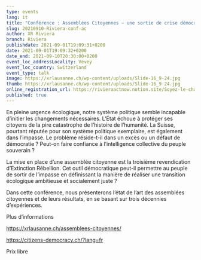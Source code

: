 ```yaml
---
type: events
lang: it
title: "Conférence : Assemblées Citoyennes – une sortie de crise démocratique? "
slug: 20210910-Riviera-conf-ac
author: XR Riviera
branch: Riviera
publishdate: 2021-09-01T19:09:31+0200
date: 2021-09-01T19:09:32+0200
date_end: 2021-09-10T20:30:00+0200
event_loc_addressLocality: Vevey
event_loc_country: Switzerland
event_type: talk
image: https://xrlausanne.ch/wp-content/uploads/Slide-16_9-24.jpg
thumb: https://xrlausanne.ch/wp-content/uploads/Slide-16_9-24.jpg
online_registration_url: https://rivieraactnow.notion.site/Soyez-le-changement-09402a28bd774b00aa6b4a426fce416e
published: true
---
```

En pleine urgence écologique, notre système politique semble incapable d’initier les changements nécessaires. L’État échoue à protéger ses citoyens de la pire catastrophe de l’histoire de l’humanité. La Suisse, pourtant réputée pour son système politique exemplaire, est également dans l’impasse. Le problème réside-t-il dans un excès ou un défaut de démocratie ? Peut-on faire confiance à l’intelligence collective du peuple souverain ?

La mise en place d’une assemblée citoyenne est la troisième revendication d’Extinction Rébellion. Cet outil démocratique peut-il permettre au peuple de sortir de l’impasse en définissant la manière de réaliser une transition écologique ambitieuse et socialement juste ?

Dans cette conférence, nous présenterons l’état de l’art des assemblées citoyennes et de leurs résultats, en se basant sur trois décennies d’expériences.

Plus d’informations

[](https://xrlausanne.ch/assemblees-citoyennes/)<https://xrlausanne.ch/assemblees-citoyennes/>

[](https://citizens-democracy.ch/?lang=fr)<https://citizens-democracy.ch/?lang=fr>

Prix libre